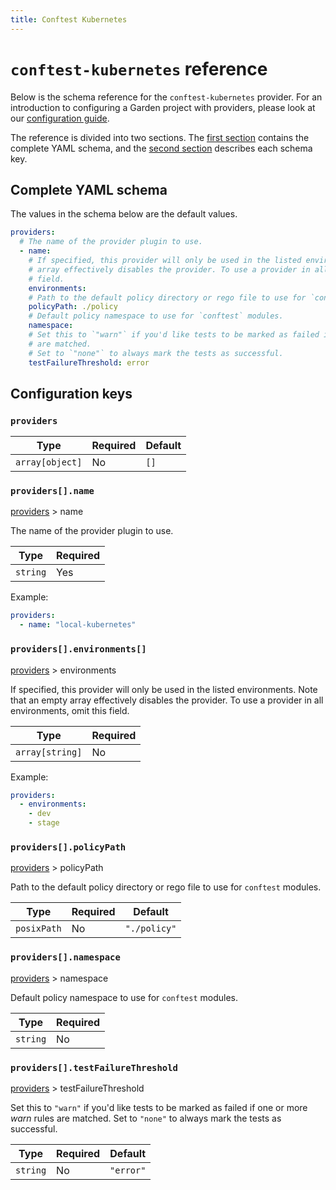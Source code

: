 ```yaml
---
title: Conftest Kubernetes
---
```


# `conftest-kubernetes` reference

Below is the schema reference for the `conftest-kubernetes` provider. For an introduction to configuring a Garden project with providers, please look at our [configuration guide](../../guides/configuration-files.md).

The reference is divided into two sections. The [first section](#complete-yaml-schema) contains the complete YAML schema, and the [second section](#configuration-keys) describes each schema key.

## Complete YAML schema

The values in the schema below are the default values.

```yaml
providers:
  # The name of the provider plugin to use.
  - name:
    # If specified, this provider will only be used in the listed environments. Note that an empty
    # array effectively disables the provider. To use a provider in all environments, omit this
    # field.
    environments:
    # Path to the default policy directory or rego file to use for `conftest` modules.
    policyPath: ./policy
    # Default policy namespace to use for `conftest` modules.
    namespace:
    # Set this to `"warn"` if you'd like tests to be marked as failed if one or more _warn_ rules
    # are matched.
    # Set to `"none"` to always mark the tests as successful.
    testFailureThreshold: error
```
## Configuration keys

### `providers`

| Type            | Required | Default |
| --------------- | -------- | ------- |
| `array[object]` | No       | `[]`    |

### `providers[].name`

[providers](#providers) > name

The name of the provider plugin to use.

| Type     | Required |
| -------- | -------- |
| `string` | Yes      |

Example:

```yaml
providers:
  - name: "local-kubernetes"
```

### `providers[].environments[]`

[providers](#providers) > environments

If specified, this provider will only be used in the listed environments. Note that an empty array effectively disables the provider. To use a provider in all environments, omit this field.

| Type            | Required |
| --------------- | -------- |
| `array[string]` | No       |

Example:

```yaml
providers:
  - environments:
    - dev
    - stage
```

### `providers[].policyPath`

[providers](#providers) > policyPath

Path to the default policy directory or rego file to use for `conftest` modules.

| Type        | Required | Default      |
| ----------- | -------- | ------------ |
| `posixPath` | No       | `"./policy"` |

### `providers[].namespace`

[providers](#providers) > namespace

Default policy namespace to use for `conftest` modules.

| Type     | Required |
| -------- | -------- |
| `string` | No       |

### `providers[].testFailureThreshold`

[providers](#providers) > testFailureThreshold

Set this to `"warn"` if you'd like tests to be marked as failed if one or more _warn_ rules are matched.
Set to `"none"` to always mark the tests as successful.

| Type     | Required | Default   |
| -------- | -------- | --------- |
| `string` | No       | `"error"` |

